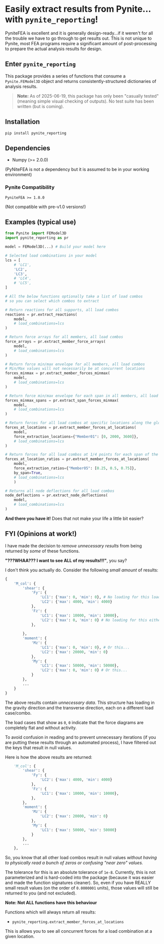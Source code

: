 # Easily extract results from Pynite... with `pynite_reporting`!

PyniteFEA is excellent and it is generally design-ready...if it weren't for all the trouble we have to go through to get results out. This is not unique to Pynite, most FEA programs require a significant amount of post-processing to prepare the actual analysis results for design.

## Enter `pynite_reporting`

This package provides a series of functions that consume a `Pynite.FEModel3D` object and returns consistently-structured dictionaries of analysis results.

> **Note:** As of 2025-06-19, this package has only been "casually tested" (meaning simple visual checking of outputs). No test suite has been written (but is coming).


## Installation

```
pip install pynite_reporting
```

## Dependencies

- Numpy (>= 2.0.0)

(PyNiteFEA is not a dependency but it is assumed to be in your working environment)

### Pynite Compatibility

`PyniteFEA >= 1.0.0`

(Not compatible with pre-v1.0 versions!)


## Examples (typical use)

```python
from Pynite import FEModel3D
import pynite_reporting as pr

model = FEModel3D(...) # Build your model here

# Selected load combinations in your model
lcs = [
    # 'LC1', 
    'LC2',
    'LC3',
    # 'LC4', 
    # 'LC5',
]

# All the below functions optionally take a list of load combos
# so you can select which combos to extract

# Return reactions for all supports, all load combos
reactions = pr.extract_reactions(
    model,
    # load_combinations=lcs
)

# Return force arrays for all members, all load combos
force_arrays = pr.extract_member_force_arrays(
    model,
    # load_combinations=lcs
)

# Return force min/max envelope for all members, all load combos
# Min/Max values will not necessarily be at concurrent locations
forces_minmax = pr.extract_member_forces_minmax(
    model,
    # load_combinations=lcs
)

# Return force min/max envelope for each span in all members, all load combos
forces_minmax_spans = pr.extract_span_forces_minmax(
    model,
    # load_combinations=lcs
)

# Return forces for all load combos at specific locations along the global member length
forces_at_locations = pr.extract_member_forces_at_locations(
    model, 
    force_extraction_locations={"Member01": [0, 2000, 3600]},
    # load_combinations=lcs
)

# Return forces for all load combos at 1/4 points for each span of the given members
forces_at_location_ratios = pr.extract_member_forces_at_locations(
    model, 
    force_extraction_ratios={"Member05": [0.25, 0.5, 0.75]}, 
    by_span=True,
    # load_combinations=lcs
    )

# Returns all node deflections for all load combos
node_deflections = pr.extract_node_deflections(
    model,
    # load_combinations=lcs
)
```

**And there you have it!** Does that not make your life a little bit easier?

## FYI (Opinions at work!)

I have made the decision to _remove unnecessary results_ from being returned by _some_ of these functions.

**"???WHAA??? I want to see ALL of my results!!!"**, you say?

I don't think you actually do. Consider the following _small amount_ of results:

```python
{
    'M_col': {
        'shear': {
            'Fy': {
                'LC1': {'max': 0, 'min': 0}, # No loading for this load case on this member
                'LC2': {'max': 4000, 'min': 4000}
            },
            'Fz': {
                'LC1': {'max': 10000, 'min': 10000}, 
                'LC2': {'max': 0, 'min': 0} # No loading for this either...
            },
            
        },
        'moment': {
            'Mz': {
                'LC1': {'max': 0, 'min': 0}, # Or this...
                'LC2': {'max': 20000, 'min': 0}
            }, 
            'My': {
                'LC1': {'max': 50000, 'min': 50000},
                'LC2': {'max': 0, 'min': 0} # Or this...
            }
        },
        ...
    }
}
```

The above results contain _unnecessary data_. This structure has loading in the gravity direction and the transverse direction, each on a different load case/combo.

The load cases that show as `0`, `0` indicate that the force diagrams are completely flat and without activity.

To avoid confusion in reading and to prevent unnecessary iterations (if you are putting these results through an automated process), I have filtered out the keys that result in null values.

Here is how the above results are returned:

```python
    'M_col': {
        'shear': {
            'Fy': {
                'LC2': {'max': 4000, 'min': 4000}
            },
            'Fz': {
                'LC1': {'max': 10000, 'min': 10000}, 
            },
        },
        'moment': {
            'Mz': {
                'LC2': {'max': 20000, 'min': 0}
            }, 
            'My': {
                'LC1': {'max': 50000, 'min': 50000}
            }
        },
        ...
    },
```

So, you know that all other load combos result in null values _without having to physically read a bunch of zeros or confusing "near zero" values._

The tolerance for this is an absolute tolerance of `1e-8`. Currently, this is not parameterized and is hard-coded into the package (because it was easier and made the function signatures cleaner). So, even if you have REALLY small result values (on the order of `0.0000001` units), those values will still be returned to you (and not excluded).

**Note: Not ALL functions have this behaviour**

Functions which will always return all results:

* `pynite_reporting.extract_member_forces_at_locations`

This is allows you to see all concurrent forces for a load combination at a given location.




